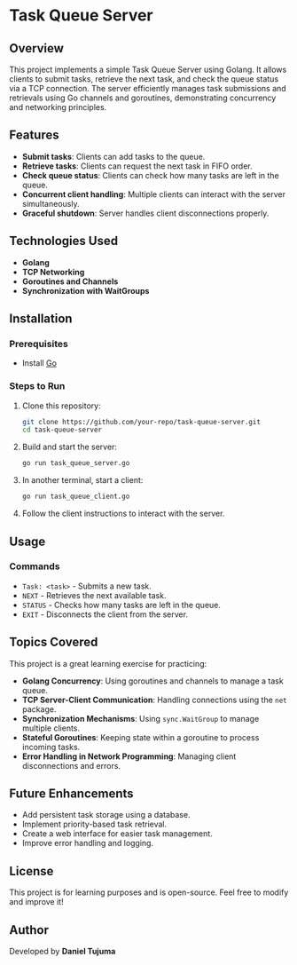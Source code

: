 # Task Queue Server

## Overview
This project implements a simple Task Queue Server using Golang. It allows clients to submit tasks, retrieve the next task, and check the queue status via a TCP connection. The server efficiently manages task submissions and retrievals using Go channels and goroutines, demonstrating concurrency and networking principles.

## Features
- **Submit tasks**: Clients can add tasks to the queue.
- **Retrieve tasks**: Clients can request the next task in FIFO order.
- **Check queue status**: Clients can check how many tasks are left in the queue.
- **Concurrent client handling**: Multiple clients can interact with the server simultaneously.
- **Graceful shutdown**: Server handles client disconnections properly.

## Technologies Used
- **Golang**
- **TCP Networking**
- **Goroutines and Channels**
- **Synchronization with WaitGroups**

## Installation
### Prerequisites
- Install [Go](https://golang.org/doc/install)

### Steps to Run
1. Clone this repository:
   ```sh
   git clone https://github.com/your-repo/task-queue-server.git
   cd task-queue-server
   ```
2. Build and start the server:
   ```sh
   go run task_queue_server.go
   ```
3. In another terminal, start a client:
   ```sh
   go run task_queue_client.go
   ```
4. Follow the client instructions to interact with the server.

## Usage
### Commands
- `Task: <task>` - Submits a new task.
- `NEXT` - Retrieves the next available task.
- `STATUS` - Checks how many tasks are left in the queue.
- `EXIT` - Disconnects the client from the server.

## Topics Covered
This project is a great learning exercise for practicing:
- **Golang Concurrency**: Using goroutines and channels to manage a task queue.
- **TCP Server-Client Communication**: Handling connections using the `net` package.
- **Synchronization Mechanisms**: Using `sync.WaitGroup` to manage multiple clients.
- **Stateful Goroutines**: Keeping state within a goroutine to process incoming tasks.
- **Error Handling in Network Programming**: Managing client disconnections and errors.

## Future Enhancements
- Add persistent task storage using a database.
- Implement priority-based task retrieval.
- Create a web interface for easier task management.
- Improve error handling and logging.

## License
This project is for learning purposes and is open-source. Feel free to modify and improve it!

## Author
Developed by **Daniel Tujuma**


